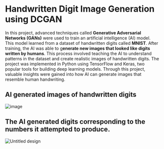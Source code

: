 # Handwritten Digit Image Generation using DCGAN
In this project, advanced techniques called **Generative Adversarial Networks (GANs)** were used to train an artificial intelligence (AI) model. This model learned from a dataset of handwritten digits called **MNIST**. After training, the AI was able to g**enerate new images that looked like digits written by humans**. This process involved teaching the AI to understand patterns in the dataset and create realistic images of handwritten digits. The project was implemented in Python using TensorFlow and Keras, two popular tools for building deep learning models. Through this project, valuable insights were gained into how AI can generate images that resemble human handwriting.


## AI generated images of handwritten digits
![image](https://github.com/radhikaa-gupta/Handwritten-Digit-Image-Generation---DCGAN/assets/123308047/0c520d2d-a195-4e66-98b7-832461e103cd)

## The AI generated digits corresponding to the numbers it attempted to produce.
![Untitled design](https://github.com/radhikaa-gupta/Handwritten-Digit-Image-Generation---DCGAN/assets/123308047/e427ac8e-5fc6-4450-acbf-cb4ae025dcf3)

